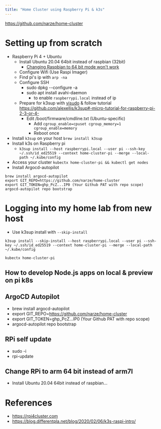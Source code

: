 ```yaml
---
title: "Home Cluster using Raspberry Pi & k3s"
---
```


https://github.com/narze/home-cluster

# Setting up from scratch
- Raspberry Pi 4 + Ubuntu
  - Install Ubuntu 20.04 64bit instead of raspbian (32bit)
    - [Changing Raspbian to 64 bit mode won't work](https://blog.differentpla.net/blog/2021/12/20/upgrading-raspios-to-arm64)
  - Configure Wifi (Use Raspi Imager)
  - Find pi's ip with `arp -na`
  - Configure SSH
    - sudo dpkg --configure -a
    - sudo apt install avahi-daemon
      - to enable `raspberrypi.local` instead of ip
  - Prepare for k3sup with [visudo](https://github.com/alexellis/k3sup#pre-requisites-for-k3sup-servers-and-agents) & follow tutorial https://github.com/alexellis/k3sup#-micro-tutorial-for-raspberry-pi-2-3-or-4-
    - Edit /boot/firmware/cmdline.txt (Ubuntu-specific)
      - Add `cgroup_enable=cpuset cgroup_memory=1 cgroup_enable=memory`
      - Reboot once
- Install `k3sup` on your host `brew install k3sup`
- Install k3s on Raspberry pi
  - `k3sup install --host raspberrypi.local --user pi --ssh-key ~/.ssh/id_ed25519 --context home-cluster-pi --merge --local-path ~/.kube/config`
- Access your cluster `kubectx home-cluster-pi && kubectl get nodes`
- Install Argocd-autopilot
```shell
brew install argocd-autopilot
export GIT_REPO=https://github.com/narze/home-cluster
export GIT_TOKEN=ghp_PcZ...IP0 (Your Github PAT with repo scope)
argocd-autopilot repo bootstrap
```

# Logging into my home lab from new host
- Use k3sup install with `--skip-install`
```shell
k3sup install --skip-install --host raspberrypi.local --user pi --ssh-key ~/.ssh/id_ed25519 --context home-cluster-pi --merge --local-path ~/.kube/config

kubectx home-cluster-pi
```


## How to develop Node.js apps on local & preview on pi k8s


## ArgoCD Autopilot
- brew install argocd-autopilot
- export GIT_REPO=https://github.com/narze/home-cluster
- export GIT_TOKEN=ghp_PcZ...IP0 (Your Github PAT with repo scope)
- argocd-autopilot repo bootstrap


## RPi self update
- sudo -i
- rpi-update

## Change RPi to arm 64 bit instead of arm7l
- Install Ubuntu 20.04 64bit instead of raspbian...


# References
- https://rpi4cluster.com
- https://blog.differentpla.net/blog/2020/02/06/k3s-raspi-intro/